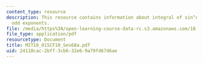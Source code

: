 ```yaml
---
content_type: resource
description: This resource contains information about integral of sin^n(x) cos^m(x),
  odd exponents.
file: /media/https%3A/open-learning-course-data-rc.s3.amazonaws.com/18-01sc-single-variable-calculus-fall-2010/24110cac2bff3cb632e69a79fd67d6ae_MIT18_01SCF10_Ses68a.pdf
file_type: application/pdf
resourcetype: Document
title: MIT18_01SCF10_Ses68a.pdf
uid: 24110cac-2bff-3cb6-32e6-9a79fd67d6ae
---
```

